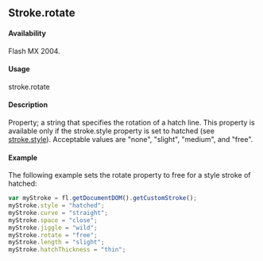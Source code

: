 ## Stroke.rotate

#### Availability

Flash MX 2004.

#### Usage

stroke.rotate

#### Description

Property; a string that specifies the rotation of a hatch line. This property is available only if the stroke.style property is set to hatched (see [stroke.style](../Stroke_object/stroke20.md)). Acceptable values are "none", "slight", "medium", and "free".

#### Example

The following example sets the rotate property to free for a style stroke of hatched:

```javascript
var myStroke = fl.getDocumentDOM().getCustomStroke(); 
myStroke.style = "hatched";
myStroke.curve = "straight"; 
myStroke.space = "close"; 
myStroke.jiggle = "wild"; 
myStroke.rotate = "free"; 
myStroke.length = "slight"; 
myStroke.hatchThickness = "thin";

```
